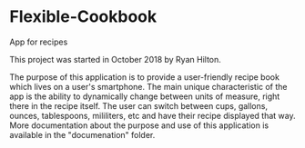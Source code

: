 # Flexible-Cookbook
App for recipes

This project was started in October 2018 by Ryan Hilton.

The purpose of this application is to provide a user-friendly recipe book
which lives on a user's smartphone.  The main unique characteristic of the
app is the ability to dynamically change between units of measure, right there
in the recipe itself.  The user can switch between cups, gallons, ounces,
tablespoons, mililiters, etc and have their recipe displayed that way.
More documentation about the purpose and use of this application is available 
in the "documenation" folder.